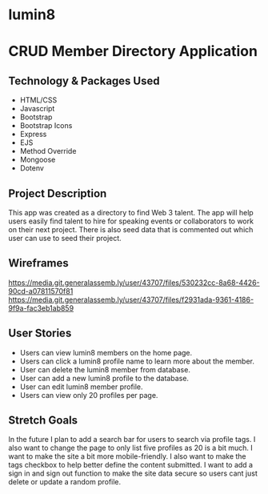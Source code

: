 # lumin8
<h1>CRUD Member Directory Application</h1>

<h2>Technology & Packages Used</h2>
<ul>
<li>HTML/CSS</li>
<li>Javascript</li>
<li>Bootstrap</li>
<li>Bootstrap Icons</li>
<li>Express</li>
<li>EJS</li>
<li>Method Override</li>
<li>Mongoose</li>
<li>Dotenv</li>
</ul>

<h2>Project Description</h2>
<p>This app was created as a directory to find Web 3 talent. The app will help users easily find talent to hire for speaking events or collaborators to work on their next project. There is also seed data that is commented out which user can use to seed their project.</p>

<h2>Wireframes</h2>

https://media.git.generalassemb.ly/user/43707/files/530232cc-8a68-4426-90cd-a07811570f81
https://media.git.generalassemb.ly/user/43707/files/f2931ada-9361-4186-9f9a-fac3eb1ab859

<h2>User Stories</h2>
<ul>
<li>Users can view lumin8 members on the home page.</li>
<li>Users can click a lumin8 profile name to learn more about the member.</li>
<li>User can delete the lumin8 member from database.</li>
<li>User can add a new lumin8 profile to the database.</li>
<li>User can edit lumin8 member profile.</li>
<li>Users can view only 20 profiles per page.</li>
</ul>

<h2>Stretch Goals</h2>
<p>In the future I plan to add a search bar for users to search via profile tags. I also want to change the page to only list five profiles as 20 is a bit much. I want to make the site a bit more mobile-friendly. I also want to make the tags checkbox to help better define the content submitted. I want to add a sign in and sign out function to make the site data secure so users cant just delete or update a random profile. </p>
